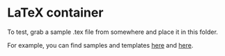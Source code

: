 # LaTeX container

To test, grab a sample .tex file from somewhere and place it in this folder. 

For example, you can find samples and templates [here](https://www.latextemplates.com) and [here](https://services.math.duke.edu/computing/tex/templates.html).